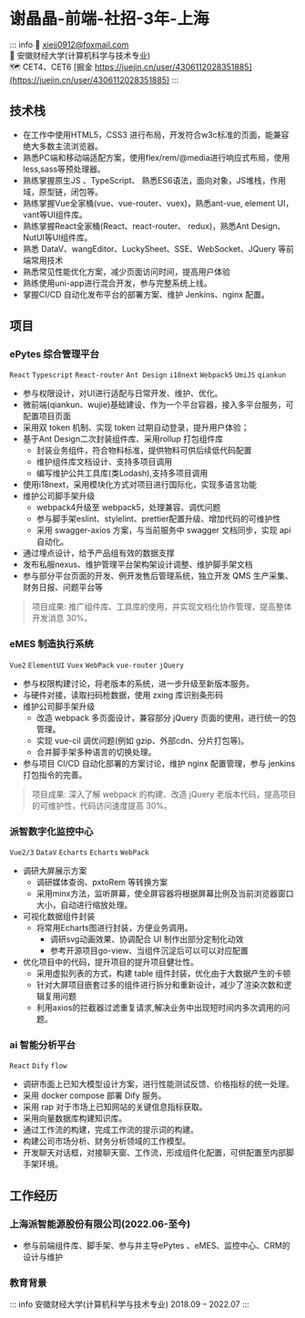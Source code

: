 # 谢晶晶-前端-社招-3年-上海

::: info
📧 [xiejj0912@foxmail.com](mailto:xiejj0912@foxmail.com)  
🏫 安徽财经大学(计算机科学与技术专业)  
🗺️ CET4、CET6
[掘金 https://juejin.cn/user/4306112028351885](https://juejin.cn/user/4306112028351885)
:::

## 技术栈

- 在工作中使用HTML5，CSS3 进行布局，开发符合w3c标准的页面，能兼容绝大多数主流浏览器。
- 熟悉PC端和移动端适配方案，使用flex/rem/@media进行响应式布局，使用less,sass等预处理器。
- 熟练掌握原生JS 、TypeScript、 熟悉ES6语法，面向对象，JS堆栈，作用域，原型链，闭包等。
- 熟练掌握Vue全家桶(vue、vue-router、vuex)，熟悉ant-vue, element UI，vant等UI组件库。
- 熟练掌握React全家桶(React、react-router、 redux)，熟悉Ant Design、NutUI等UI组件库。
- 熟悉 DataV、wangEditor、LuckySheet、SSE、WebSocket、JQuery 等前端常用技术
- 熟悉常见性能优化方案，减少页面访问时间，提高用户体验
- 熟练使用uni-app进行混合开发，参与完整系统上线。
- 掌握CI/CD 自动化发布平台的部署方案、维护 Jenkins、nginx 配置。

## 项目

### ePytes 综合管理平台

`React` `Typescript` `React-router` `Ant Design` `i18next` `Webpack5` `UmiJS` `qiankun`

- 参与权限设计，对UI进⾏适配与⽇常开发、维护、优化。
- 微前端(qiankun、wujie)基础建设、作为一个平台容器，接入多平台服务，可配置项目页面
- 采用双 token 机制、实现 token 过期自动登录，提升用户体验；
- 基于Ant Design二次封装组件库、采用rollup 打包组件库 
  - 封装业务组件，符合物料标准，提供物料可供后续低代码配置 
  - 维护组件库文档设计、支持多项目调用
  - 编写维护公共工具库(类Lodash),支持多项目调用
- 使用i18next，采用模块化方式对项目进行国际化，实现多语言功能 
- 维护公司脚手架升级
  - webpack4升级至  webpack5，处理兼容、调优问题
  - 参与脚手架eslint、stylelint、prettier配置升级、增加代码的可维护性 
  - 采用 swagger-axios 方案，与当前服务中 swagger 文档同步，实现 api 自动化。
- 通过埋点设计，给予产品组有效的数据支撑
- 发布私服nexus、维护管理平台架构架设计调整、维护脚手架文档
- 参与部分平台页面的开发、例开发售后管理系统，独立开发 QMS 生产采集、财务日报、问题平台等

> 项目成果: 推广组件库、工具库的使用，并实现文档化协作管理，提高整体开发消息 30%。

### eMES 制造执行系统

`Vue2` `ElementUI` `Vuex` `WebPack` `vue-router` `jQuery` 

- 参与权限构建讨论，将老版本的系统，进一步升级至新版本服务。
- 与硬件对接，读取扫码枪数据，使用 zxing 库识别条形码
- 维护公司脚手架升级
  - 改造 webpack 多页面设计，兼容部分 jQuery 页面的使用，进行统一的包管理。
  - 实现 vue-cil 调优问题(例如 gzip、外部cdn、分片打包等)。
  - 合并脚手架多种语言的切换处理。
- 参与项目 CI/CD 自动化部署的方案讨论，维护 nginx 配置管理，参与 jenkins 打包指令的完善。

> 项目成果: 深入了解 webpack 的构建、改造 jQuery 老版本代码，提高项目的可维护性，代码访问速度提高 30%。
### 派智数字化监控中心

`Vue2/3` `DataV`    `Echarts`    `Echarts`    `WebPack` 

- 调研大屏展示方案
  - 调研媒体查询、pxtoRem 等转换方案
  - 采用minx方法，监听屏幕，使全屏容器将根据屏幕比例及当前浏览器窗口大小，自动进行缩放处理。
- 可视化数据组件封装
  - 将常用Echarts图进行封装，方便业务调用。
    - 调研svg动画效果、协调配合  UI 制作出部分定制化动效
    - 参考开源项目go-view、当组件沉淀后可以可以对应配置
- 优化项目中的代码，提升项目的提升项目健壮性。
  - 采用虚拟列表的方式，构建  table 组件封装，优化由于大数据产生的卡顿
  - 针对大屏项目嵌套过多的组件进行拆分和重新设计，减少了渲染次数和逻辑复用问题
  - 利用axios的拦截器过滤重复请求,解决业务中出现短时间内多次调用的问题。


### ai 智能分析平台
`React` `Dify` `flow`
- 调研市面上已知大模型设计方案，进行性能测试反馈、价格指标的统一处理。
- 采用 docker compose 部署 Dify 服务。
- 采用 rap 对于市场上已知网站的关键信息指标获取。
- 采用向量数据库构建知识库。
- 通过工作流的构建，完成工作流的提示词的构建。
- 构建公司市场分析、财务分析领域的工作模型。
- 开发聊天对话框，对接聊天窗、工作流，形成组件化配置，可供配置至内部脚手架环境。

## 工作经历

### 上海派智能源股份有限公司(2022.06-至今)

- 参与前端组件库、脚手架、参与并主导ePytes 、eMES、监控中心、CRM的设计与维护

### 教育背景

::: info
安徽财经大学(计算机科学与技术专业) 2018.09 – 2022.07
:::
